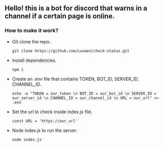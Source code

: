 ## Hello! this is a bot for discord that warns in a channel if a certain page is online.

### How to make it work?

-   Git clone the repo.

    `git clone https://github.com/Luvwen/check-status.git`

-   Install dependencies.

    `npm i`

-   Create an .env file that contains TOKEN, BOT_ID, SERVER_ID, CHANNEL_ID.

    `echo -e "TOKEN = our_token \n BOT_ID = our_bot_id \n SERVER_ID = our_server_id \n CHANNEL_ID = our_channel_id \n URL = our_url" >> .env`

-   Set the url to check inside index.js file.

    `const URL = 'https://our_url'`

-   Node index.js to run the server.

    `node index.js`
